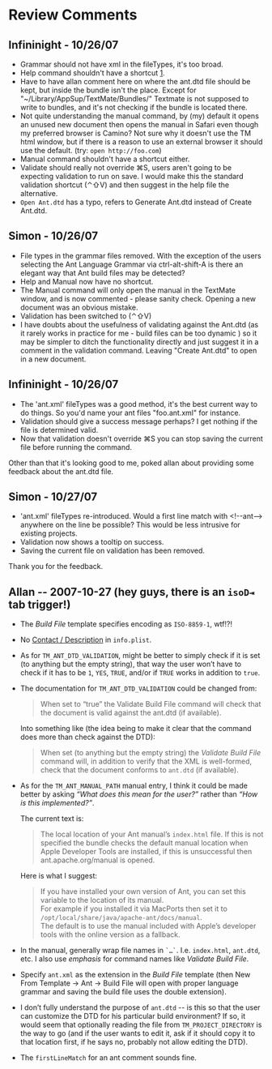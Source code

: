 # Review Comments

## Infininight - 10/26/07

* Grammar should not have xml in the fileTypes, it's too broad.
* Help command shouldn't have a shortcut [1].
* Have to have allan comment here on where the ant.dtd file should be kept, but inside the bundle isn't the place. Except for "~/Library/AppSup/TextMate/Bundles/" Textmate is not supposed to write to bundles, and it's not checking if the bundle is located there.
* Not quite understanding the manual command, by (my) default it opens an unused new document then opens the manual in Safari even though my preferred browser is Camino? Not sure why it doesn't use the TM html window, but if there is a reason to use an external browser it should use the default. (try: `open http://foo.com`)
* Manual command shouldn't have a shortcut either.
* Validate should really not override ⌘S, users aren't going to be expecting validation to run on save. I would make this the standard validation shortcut (⌃⇧V) and then suggest in the help file the alternative.
* `Open Ant.dtd` has a typo, refers to Generate Ant.dtd instead of Create Ant.dtd.

[1]: http://macromates.com/wiki/Bundles/StyleGuide

## Simon - 10/26/07

* File types in the grammar files removed. With the exception of the users selecting the Ant Language Grammar via ctrl-alt-shift-A is there an elegant way that Ant build files may be detected?
* Help and Manual now have no shortcut.
* The Manual command will only open the manual in the TextMate window, and is now commented - please sanity check. Opening a new document was an obvious mistake.
* Validation has been switched to (⌃⇧V)
* I have doubts about the usefulness of validating against the Ant.dtd (as it rarely works in practice for me - build files can be too dynamic ) so it may be simpler to ditch the functionality directly and just suggest it in a comment in the validation command. Leaving "Create Ant.dtd" to open in a new document.

## Infininight - 10/26/07

* The 'ant.xml' fileTypes was a good method, it's the best current way to do things. So you'd name your ant files "foo.ant.xml" for instance.
* Validation should give a success message perhaps? I get nothing if the file is determined valid.
* Now that validation doesn't override ⌘S you can stop saving the current file before running the command.

Other than that it's looking good to me, poked allan about providing some feedback about the ant.dtd file.

## Simon - 10/27/07

* 'ant.xml' fileTypes re-introduced. Would a first line match with <\!\-\-ant\-\-\> anywhere on the line be possible? This would be less intrusive for existing projects.
* Validation now shows a tooltip on success. 
* Saving the current file on validation has been removed.

Thank you for the feedback.

## Allan -- 2007-10-27 (hey guys, there is an `isoD⇥` tab trigger!)
<!-- My comments are best read with Markdown → Preview :) -->

* The *Build File* template specifies encoding as `ISO-8859-1`, wtf!?!

* No [Contact / Description][2] in `info.plist`.

* As for `TM_ANT_DTD_VALIDATION`, might be better to simply check if it is set (to anything but the empty string), that way the user won’t have to check if it has to be `1`, `YES`, `TRUE`, and/or if `TRUE` works in addition to `true`.

* The documentation for `TM_ANT_DTD_VALIDATION` could be changed from:
  > When set to “true” the Validate Build File command will check that the document is valid against the ant.dtd (if available).

  Into something like (the idea being to make it clear that the command does more than check against the DTD):
  > When set (to anything but the empty string) the _Validate Build File_ command will, in addition to verify that the XML is well-formed, check that the document conforms to `ant.dtd` (if available).

* As for the `TM_ANT_MANUAL_PATH` manual entry, I think it could be made better by asking *“What does this mean for the user?”* rather than *“How is this implemented?”*.

  The current text is:
  > The local location of your Ant manual’s `index.html` file. If this is not specified the bundle checks the default manual location when Apple Developer Tools are installed, if this is unsuccessful then ant.apache.org/manual is opened.

  Here is what I suggest:
  > If you have installed your own version of Ant, you can set this variable to the location of its manual.  
  > For example if you installed it via MacPorts then set it to `/opt/local/share/java/apache-ant/docs/manual`.  
  > The default is to use the manual included with Apple’s developer tools with the online version as a fallback.

* In the manual, generally wrap file names in `` `…` ``. I.e. `index.html`, `ant.dtd`, etc. I also use *emphasis* for command names like *Validate Build File*.

* Specify `ant.xml` as the extension in the *Build File* template (then New From Template → Ant → Build File will open with proper language grammar and saving the build file uses the double extension).

* I don’t fully understand the purpose of `ant.dtd` -- is this so that the user can customize the DTD for his particular build environment? If so, it would seem that optionally reading the file from `TM_PROJECT_DIRECTORY` is the way to go (and if the user wants to edit it, ask if it should copy it to that location first, if he says no, probably not allow editing the DTD).

* The `firstLineMatch` for an ant comment sounds fine.

[2]: http://macromates.com/wiki/Bundles/StyleGuide

